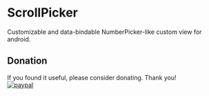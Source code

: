 # ScrollPicker
Customizable and data-bindable NumberPicker-like custom view for android.

## Donation
If you found it useful, please consider donating. Thank you!    
[![paypal](https://www.paypalobjects.com/en_US/i/btn/btn_donateCC_LG.gif)]()
